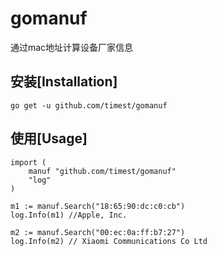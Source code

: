 # gomanuf
通过mac地址计算设备厂家信息

## 安装[Installation]
```
go get -u github.com/timest/gomanuf
```

## 使用[Usage]
```
import (
    manuf "github.com/timest/gomanuf"
    "log"
)

m1 := manuf.Search("18:65:90:dc:c0:cb")
log.Info(m1) //Apple, Inc.

m2 := manuf.Search("00:ec:0a:ff:b7:27")
log.Info(m2) // Xiaomi Communications Co Ltd

```

